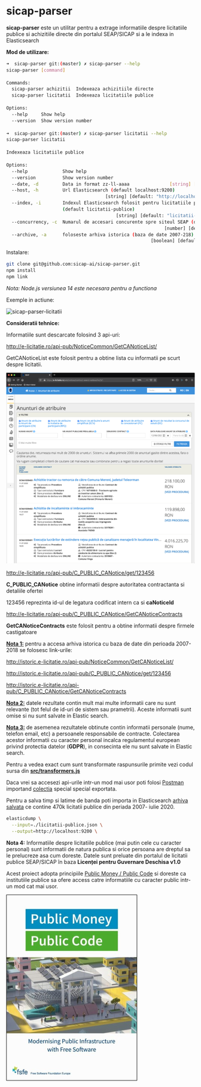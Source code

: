 # sicap-parser

**sicap-parser** este un utilitar pentru a extrage informatiile despre licitatiile publice si achizitiile directe din portalul SEAP/SICAP si a le indexa in Elasticsearch

**Mod de utilizare:**

```bash
➜  sicap-parser git:(master) ✗ sicap-parser --help
sicap-parser [command]

Commands:
  sicap-parser achizitii  Indexeaza achizitiile directe
  sicap-parser licitatii  Indexeaza licitatiile publice

Options:
  --help     Show help                                                 [boolean]
  --version  Show version number                                       [boolean]

➜  sicap-parser git:(master) ✗ sicap-parser licitatii --help
sicap-parser licitatii

Indexeaza licitatiile publice

Options:
  --help             Show help                                         [boolean]
  --version          Show version number                               [boolean]
  --date, -d         Data in format zz-ll-aaaa               [string] [required]
  --host, -h         Url Elasticsearch (default localhost:9200)
                                     [string] [default: "http://localhost:9200"]
  --index, -i        Indexul Elasticsearch folosit pentru licitatiile publice
                     (default licitatii-publice)
                                         [string] [default: "licitatii-publice"]
  --concurrency, -c  Numarul de accesari concurente spre siteul SEAP (default 5)
                                                           [number] [default: 5]
  --archive, -a      foloseste arhiva istorica (baza de date 2007-218)
                                                      [boolean] [default: false]
```

Instalare:

```bash
git clone git@github.com:sicap-ai/sicap-parser.git
npm install
npm link
```

_Nota: Node.js versiunea 14 este necesara pentru a functiona_

Exemple in actiune:

![sicap-parser-licitatii](./media/sicap-parser-licitatii.gif)

**Consideratii tehnice:**

Informatiile sunt descarcate folosind 3 api-uri:

http://e-licitatie.ro/api-pub/NoticeCommon/GetCANoticeList/

GetCANoticeList este folosit pentru a obtine lista cu informatii pe scurt despre licitatii.

![e-licitatie-screenshot](./media/e-licitatie-screenshot.png)

http://e-licitatie.ro/api-pub/C_PUBLIC_CANotice/get/123456

**C_PUBLIC_CANotice** obtine informatii despre autoritatea contractanta si detaliile ofertei

123456 reprezinta id-ul de legatura codificat intern ca si **caNoticeId**

http://e-licitatie.ro/api-pub/C_PUBLIC_CANotice/GetCANoticeContracts

**GetCANoticeContracts** este folosit pentru a obtine informatii despre firmele castigatoare

**<u>Nota 1:</u>** pentru a accesa arhiva istorica cu baza de date din perioada 2007-2018 se folosesc link-urile:

http://istoric.e-licitatie.ro/api-pub/NoticeCommon/GetCANoticeList/

http://istoric.e-licitatie.ro/api-pub/C_PUBLIC_CANotice/get/123456

http://istoric.e-licitatie.ro/api-pub/C_PUBLIC_CANotice/GetCANoticeContracts

<u>**Nota 2:**</u> datele rezultate contin mult mai multe informatii care nu sunt relevante (tot felul de id-uri de sistem sau prametrii). Aceste informatii sunt omise si nu sunt salvate in Elastic search.

<u>**Nota 3:**</u> de asemenea rezultatele obtinute contin informatii personale (nume, telefon email, etc) a persoanele responsabile de contracte. Colectarea acestor informatii cu caracter personal incalca regulamentul european privind protectia datelor (**GDPR**), in consecinta ele nu sunt salvate in Elastic search.

Pentru a vedea exact cum sunt transformate raspunsurile primite vezi codul sursa din **[src/transformers.js](src/transformers.js)**

Daca vrei sa accesezi api-urile intr-un mod mai usor poti folosi [Postman](https://www.postman.com/) importand [colectia](./data/postman-collection.json) special special exportata.

Pentru a salva timp si latime de banda poti importa in Elasticsearch [arhiva salvata](./data/link.torrent) ce contine 470k licitatii publice din periada 2007- iulie 2020.

```bash
elasticdump \
  --input=./licitatii-publice.json \
  --output=http://localhost:9200 \
```

**Nota 4:** Informatiile despre licitatiile publice (mai putin cele cu caracter personal) sunt informatii de natura publica si orice persoana are dreptul sa le prelucreze asa cum doreste. Datele sunt preluate din portalul de licitatii publice SEAP/SICAP în baza **Licenței pentru Guvernare Deschisa v1.0**

Acest proiect adopta principiile [Public Money / Public Code](https://publiccode.eu/) si doreste ca institutiile publice sa ofere access catre informatiile cu caracter public intr-un mod cat mai usor.

[![Public Money / Public Code](./media/pmpc.jpg)](https://publiccode.eu/)
